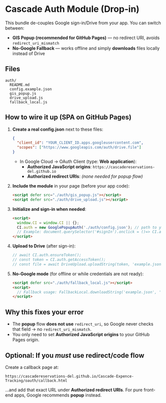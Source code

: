 # Cascade Auth Module (Drop‑in)

This bundle de-couples Google sign-in/Drive from your app. You can switch between:

- **GIS Popup (recommended for GitHub Pages)** — no redirect URI, avoids `redirect_uri_mismatch`
- **No‑Google Fallback** — works offline and simply **downloads** files locally instead of Drive

## Files
```
auth/
  README.md
  config.example.json
  gis_popup.js
  drive_upload.js
  fallback_local.js
```

## How to wire it up (SPA on GitHub Pages)
1) **Create a real config.json** next to these files:
   ```json
   {
     "client_id": "YOUR_CLIENT_ID.apps.googleusercontent.com",
     "scopes": ["https://www.googleapis.com/auth/drive.file"]
   }
   ```
   - In Google Cloud → OAuth Client (type: **Web application**):
     - **Authorized JavaScript origins**: `https://cascadereservations-del.github.io`
     - **Authorized redirect URIs**: *(none needed for popup flow)*

2) **Include the module** in your page (before your app code):
   ```html
   <script defer src="./auth/gis_popup.js"></script>
   <script defer src="./auth/drive_upload.js"></script>
   ```

3) **Initialize and sign-in when needed**:
   ```html
   <script>
     window.CI = window.CI || {};
     CI.auth = new GooglePopupAuth('./auth/config.json'); // path to your config
     // Example: document.querySelector('#signIn').onclick = ()=> CI.auth.signIn();
   </script>
   ```

4) **Upload to Drive** (after sign-in):
   ```js
   // await CI.auth.ensureToken();
   // const token = CI.auth.getAccessToken();
   // const file = await DriveUpload.uploadString(token, 'example.json', 'application/json', JSON.stringify({ok:true}), /*optionalFolderId*/ null);
   ```

5) **No‑Google mode** (for offline or while credentials are not ready):
   ```html
   <script defer src="./auth/fallback_local.js"></script>
   <script>
     // Fallback usage: FallbackLocal.downloadString('example.json', 'application/json', JSON.stringify({ok:true}));
   </script>
   ```

## Why this fixes your error
- The **popup** flow **does not use** `redirect_uri`, so Google never checks that field → no `redirect_uri_mismatch`.
- You only need to set **Authorized JavaScript origins** to your GitHub Pages origin.

## Optional: If you *must* use redirect/code flow
Create a callback page at:
```
https://cascadereservations-del.github.io/Cascade-Expence-Tracking/oauth/callback.html
```
…and add that exact URL under **Authorized redirect URIs**. For pure front-end apps, Google recommends **popup** instead.

